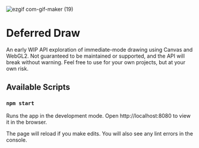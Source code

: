 

![ezgif com-gif-maker (19)](https://user-images.githubusercontent.com/29994816/115261172-3cedb400-a0e8-11eb-93ee-84c445ce5f47.gif)

# Deferred Draw

An early WIP API exploration of immediate-mode drawing using Canvas and WebGL2.
Not guaranteed to be maintained or supported, and the API will break without warning.
Feel free to use for your own projects, but at your own risk.

## Available Scripts

### `npm start`

Runs the app in the development mode.
Open http://localhost:8080 to view it in the browser.

The page will reload if you make edits.
You will also see any lint errors in the console.
